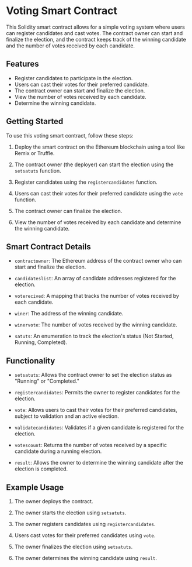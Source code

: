 # Voting Smart Contract

This Solidity smart contract allows for a simple voting system where users can register candidates and cast votes. The contract owner can start and finalize the election, and the contract keeps track of the winning candidate and the number of votes received by each candidate.

## Features

- Register candidates to participate in the election.
- Users can cast their votes for their preferred candidate.
- The contract owner can start and finalize the election.
- View the number of votes received by each candidate.
- Determine the winning candidate.

## Getting Started

To use this voting smart contract, follow these steps:

1. Deploy the smart contract on the Ethereum blockchain using a tool like Remix or Truffle.

2. The contract owner (the deployer) can start the election using the `setsatuts` function.

3. Register candidates using the `registercandidates` function.

4. Users can cast their votes for their preferred candidate using the `vote` function.

5. The contract owner can finalize the election.

6. View the number of votes received by each candidate and determine the winning candidate.

## Smart Contract Details

- `contractowner`: The Ethereum address of the contract owner who can start and finalize the election.

- `candidateslist`: An array of candidate addresses registered for the election.

- `voterecived`: A mapping that tracks the number of votes received by each candidate.

- `winer`: The address of the winning candidate.

- `winervote`: The number of votes received by the winning candidate.

- `satuts`: An enumeration to track the election's status (Not Started, Running, Completed).

## Functionality

- `setsatuts`: Allows the contract owner to set the election status as "Running" or "Completed."

- `registercandidates`: Permits the owner to register candidates for the election.

- `vote`: Allows users to cast their votes for their preferred candidates, subject to validation and an active election.

- `validatecandidates`: Validates if a given candidate is registered for the election.

- `votescount`: Returns the number of votes received by a specific candidate during a running election.

- `result`: Allows the owner to determine the winning candidate after the election is completed.

## Example Usage

1. The owner deploys the contract.

2. The owner starts the election using `setsatuts`.

3. The owner registers candidates using `registercandidates`.

4. Users cast votes for their preferred candidates using `vote`.

5. The owner finalizes the election using `setsatuts`.

6. The owner determines the winning candidate using `result`.

